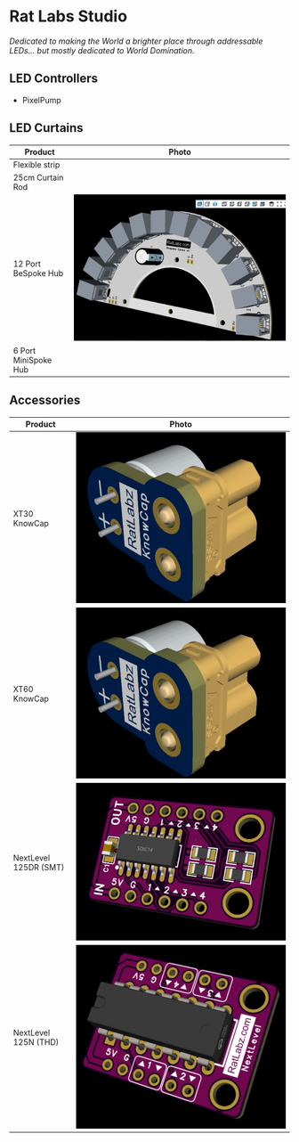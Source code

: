 # Rat Labs Studio

_Dedicated to making the World a brighter place through addressable LEDs... but mostly dedicated to World Domination._

## LED Controllers
- PixelPump

## LED Curtains
| Product          | Photo                         |
|------------------|-------------------------------|
| Flexible strip   |                               |
| 25cm Curtain Rod |                               |
| 12 Port BeSpoke Hub | ![](assets/bespoke_spoke.jpg) |
|6 Port MiniSpoke Hub |                               |

## Accessories
| Product               | Photo                                 |
|-----------------------|---------------------------------------|
| XT30 KnowCap          | ![XT30 Capacitor](assets/KnowCap.jpg) |
| XT60 KnowCap          | ![XT60 Capacitor](assets/KnowCap.jpg) |
| NextLevel 125DR (SMT) | ![](assets/NextLevel125DR.jpg)        |
| NextLevel 125N (THD)  | ![](assets/NextLevel.jpg)             |